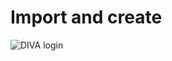 # Import and create

<div class="flex justify-center">
    <img class="rounded-lg" :src="$withBase('/assets/screenshots/create.png')" alt="DIVA login">
</div>